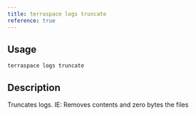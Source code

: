 ```yaml
---
title: terraspace logs truncate
reference: true
---
```


## Usage

    terraspace logs truncate

## Description

Truncates logs. IE: Removes contents and zero bytes the files



